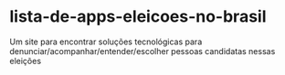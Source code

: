 # lista-de-apps-eleicoes-no-brasil
Um site para encontrar soluções tecnológicas para denunciar/acompanhar/entender/escolher pessoas candidatas nessas eleições
